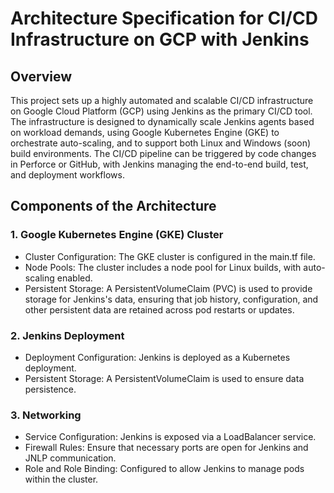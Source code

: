 # Architecture Specification for CI/CD Infrastructure on GCP with Jenkins

## Overview

This project sets up a highly automated and scalable CI/CD infrastructure on Google Cloud Platform (GCP) using Jenkins as the primary CI/CD tool. The infrastructure is designed to dynamically scale Jenkins agents based on workload demands, using Google Kubernetes Engine (GKE) to orchestrate auto-scaling, and to support both Linux and Windows (soon) build environments. The CI/CD pipeline can be triggered by code changes in Perforce or GitHub, with Jenkins managing the end-to-end build, test, and deployment workflows.

## Components of the Architecture

### 1. Google Kubernetes Engine (GKE) Cluster

* Cluster Configuration: The GKE cluster is configured in the main.tf file.
* Node Pools: The cluster includes a node pool for Linux builds, with auto-scaling enabled.
* Persistent Storage: A PersistentVolumeClaim (PVC) is used to provide storage for Jenkins's data, ensuring that job history, configuration, and other persistent data are retained across pod restarts or updates.

### 2. Jenkins Deployment

* Deployment Configuration: Jenkins is deployed as a Kubernetes deployment.
* Persistent Storage: A PersistentVolumeClaim is used to ensure data persistence.

### 3. Networking

* Service Configuration: Jenkins is exposed via a LoadBalancer service.
* Firewall Rules: Ensure that necessary ports are open for Jenkins and JNLP communication.
* Role and Role Binding: Configured to allow Jenkins to manage pods within the cluster.

